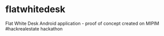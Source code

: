 # flatwhitedesk
Flat White Desk Android application - proof of concept created on MIPIM #hackrealestate hackathon
